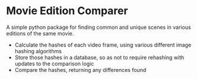 # Movie Edition Comparer

A simple python package for finding common and unique scenes in various editions of the same movie.
- Calculate the hashes of each video frame, using various different image hashing algorithms
- Store those hashes in a database, so as not to require rehashing with updates to the comparison logic
- Compare the hashes, returning any differences found
